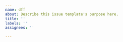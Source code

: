 ```yaml
---
name: dff
about: Describe this issue template's purpose here.
title: ''
labels: ''
assignees: ''

---
```



